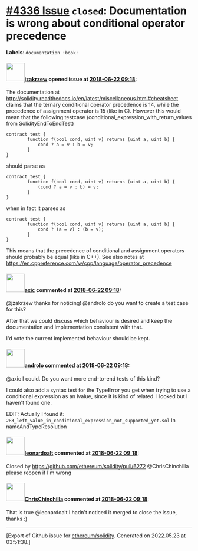 # [\#4336 Issue](https://github.com/ethereum/solidity/issues/4336) `closed`: Documentation is wrong about conditional operator precedence
**Labels**: `documentation :book:`


#### <img src="https://avatars.githubusercontent.com/u/7714403?v=4" width="50">[jzakrzew](https://github.com/jzakrzew) opened issue at [2018-06-22 09:18](https://github.com/ethereum/solidity/issues/4336):

The documentation at http://solidity.readthedocs.io/en/latest/miscellaneous.html#cheatsheet claims that the ternary conditional operator precedence is 14, while the precedence of assignment operator is 15 (like in C).
However this would mean that the following testcase (conditional_expression_with_return_values from SolidityEndToEndTest) 

	contract test {
			function f(bool cond, uint v) returns (uint a, uint b) {
				cond ? a = v : b = v;
			}
	}
should parse as

	contract test {
			function f(bool cond, uint v) returns (uint a, uint b) {
				(cond ? a = v : b) = v;
			}
	}

when in fact it parses as

	contract test {
			function f(bool cond, uint v) returns (uint a, uint b) {
				cond ? (a = v) : (b = v);
			}
	}

This means that the precedence of conditional and assignment operators should probably be equal (like in C++).
See also notes at https://en.cppreference.com/w/cpp/language/operator_precedence

#### <img src="https://avatars.githubusercontent.com/u/20340?v=4" width="50">[axic](https://github.com/axic) commented at [2018-06-22 09:18](https://github.com/ethereum/solidity/issues/4336#issuecomment-399585634):

@jzakrzew thanks for noticing! @androlo do you want to create a test case for this?

After that we could discuss which behaviour is desired and keep the documentation and implementation consistent with that.

I'd vote the current implemented behaviour should be kept.

#### <img src="https://avatars.githubusercontent.com/u/2809499?u=ad7178bc0d70dc6042e996111eb4b806a24bf1aa&v=4" width="50">[androlo](https://github.com/androlo) commented at [2018-06-22 09:18](https://github.com/ethereum/solidity/issues/4336#issuecomment-399660654):

@axic I could. Do you want more end-to-end tests of this kind? 

I could also add a syntax test for the TypeError you get when trying to use a conditional expression as an lvalue, since it is kind of related. I looked but I haven't found one.

EDIT: Actually I found it: `283_left_value_in_conditional_expression_not_supported_yet.sol` in nameAndTypeResolution

#### <img src="https://avatars.githubusercontent.com/u/504195?u=ce2facd14af9fd474ebff49f0d44891f56f7500f&v=4" width="50">[leonardoalt](https://github.com/leonardoalt) commented at [2018-06-22 09:18](https://github.com/ethereum/solidity/issues/4336#issuecomment-474393757):

Closed by https://github.com/ethereum/solidity/pull/6272
@ChrisChinchilla please reopen if I'm wrong

#### <img src="https://avatars.githubusercontent.com/u/42080?u=37db5129c5c71d0293952c8a1a2ef1c181e0e1d6&v=4" width="50">[ChrisChinchilla](https://github.com/ChrisChinchilla) commented at [2018-06-22 09:18](https://github.com/ethereum/solidity/issues/4336#issuecomment-474761215):

That is true @leonardoalt I hadn't noticed it merged to close the issue, thanks :)


-------------------------------------------------------------------------------



[Export of Github issue for [ethereum/solidity](https://github.com/ethereum/solidity). Generated on 2022.05.23 at 03:51:38.]
